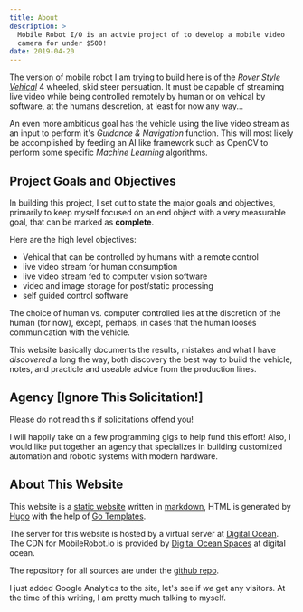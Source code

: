 ```yaml
---
title: About
description: >
  Mobile Robot I/O is an actvie project of to develop a mobile video
  camera for under $500!
date: 2019-04-20
---
```


The version of mobile robot I am trying to build here is of the
[_Rover Style Vehical_](http://todo/rover-reference) 4 wheeled, skid
steer persuation.  It must be capable of streaming live video while
being controlled remotely by human or on vehical by software, at the
humans descretion, at least for now any way...
<!--more-->

An even more ambitious goal has the vehicle using the live video
stream as an input to perform it's _Guidance & Navigation_ function.
This will most likely be accomplished by feeding an AI like framework
such as OpenCV to perform some specific _Machine Learning_
algorithms. 

## Project Goals and Objectives

In building this project, I set out to state the major goals and
objectives, primarily to keep myself focused on an end object with a
very measurable goal, that can be marked as **complete**.

Here are the high level objectives:

- Vehical that can be controlled by humans with a remote control
- live video stream for human consumption
- live video stream fed to computer vision software
- video and image storage for post/static processing 
- self guided control software
  
The choice of human vs. computer controlled lies at the discretion of
the human (for now), except, perhaps, in cases that the human looses
communication with the vehicle.

This website basically documents the results, mistakes and what I have
_discovered_ a long the way, both discovery the best way to build the
vehicle, notes, and practicle and useable advice from the production
lines. 

## Agency [Ignore This Solicitation!]

Please do not read this if solicitations offend you!

I will happily take on a few programming gigs to help fund this
effort!  Also, I would like put together an agency that specializes in
building customized automation and robotic systems with modern
hardware. 

## About This Website

This website is a [static website](static-websites) written in
[markdown](http://daringfireball.io/markdown), HTML is generated by
[Hugo](http://gethugo.io) with the help of [Go
Templates](http://golang.org/templates/html). 

The server for this website is hosted by a virtual server at [Digital
Ocean](http://digitalocean.com).  The CDN for MobileRobot.io is
provided by [Digital Ocean Spaces](http://digitalocean.com)
at digital ocean. 

The repository for all sources are under the [github
repo](http://github.com/mobilerobot-io/mobilerobot.io). 

I just added Google Analytics to the site, let's see if _we_ get any
visitors.  At the time of this writing, I am pretty much talking to
myself.

